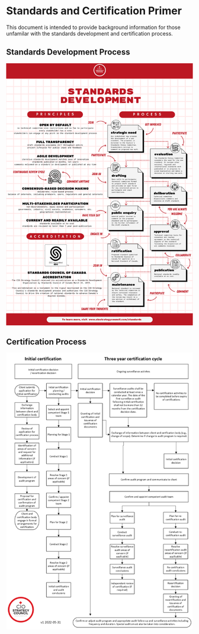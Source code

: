 # Standards and Certification Primer
This document is intended to provide background information for those unfamilar with the standards development and certification process. 
## Standards Development Process
![image](./assets/ciosc-std-dev-infogr.png)

## Certification Process
![image](./assets/ciosc-cert-process.png)
